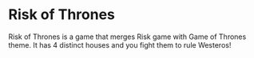 # Risk of Thrones

Risk of Thrones is a game that merges Risk game with Game of Thrones theme. It has 4 distinct houses and you fight them to rule Westeros!
